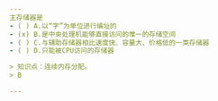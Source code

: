 ```yaml
---
主存储器是
- ( ) A.以“字”为单位进行编址的 
- (x) B.是中央处理机能够直接访问的惟一的存储空间 
- ( ) C.与辅助存储器相比速度快、容量大、价格低的一类存储器
- ( ) D.只能被CPU访问的存储器

> 知识点：连续内存分配。
> B

---
```

